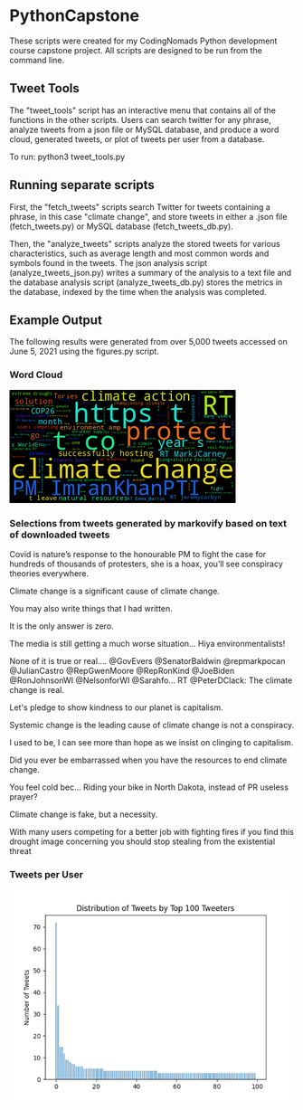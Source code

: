 # PythonCapstone
These scripts were created for my CodingNomads Python development course capstone project. All scripts are designed to be run from the command line. 

## Tweet Tools
The "tweet_tools" script has an interactive menu that contains all of the functions in the other scripts. Users can search twitter for any phrase, analyze tweets from a json file or MySQL database, and produce a word cloud, generated tweets, or plot of tweets per user from a database.

To run: python3 tweet_tools.py

## Running separate scripts
First, the "fetch_tweets" scripts search Twitter for tweets containing a phrase, in this case "climate change", and store tweets in either a .json file (fetch_tweets.py) or MySQL database (fetch_tweets_db.py).<p> 
Then, the "analyze_tweets" scripts analyze the stored tweets for various characteristics, such as average length and most common words and symbols found in the tweets. The json analysis script (analyze_tweets_json.py) writes a summary of the analysis to a text file and the database analysis script (analyze_tweets_db.py) stores the metrics in the database, indexed by the time when the analysis was completed.<p>

## Example Output
The following results were generated from over 5,000 tweets accessed on June 5, 2021 using the figures.py script.<p>

### Word Cloud
![Word cloud of text from climate change tweets](tweet_cloud.png)

### Selections from tweets generated by markovify based on text of downloaded tweets
Covid is nature’s response to the honourable PM to fight the case for hundreds of thousands of protesters, she is a hoax, you’ll see conspiracy theories everywhere.<p>
Climate change is a significant cause of climate change.<p>
You may also write things that I had written.<p>
It is the only answer is zero.<p>
The media is still getting a much worse situation… Hiya environmentalists!<p>
None of it is true or real.… @GovEvers @SenatorBaldwin @repmarkpocan @JulianCastro @RepGwenMoore @RepRonKind @JoeBiden @RonJohnsonWI @NelsonforWI @Sarahfo… RT @PeterDClack: The climate change is real.<p>
Let's pledge to show kindness to our planet is capitalism.<p>
Systemic change is the leading cause of climate change is not a conspiracy.<p>
I used to be, I can see more than hope as we insist on clinging to capitalism.<p>
Did you ever be embarrassed when you have the resources to end climate change.<p>
You feel cold bec… Riding your bike in North Dakota, instead of PR useless prayer?<p>
Climate change is fake, but a necessity.<p>
With many users competing for a better job with fighting fires if you find this drought image concerning you should stop stealing from the existential threat<p>
  
### Tweets per User
![Bar plot of the number of tweets by the top 100 tweeters](tweets_per_user.png)


